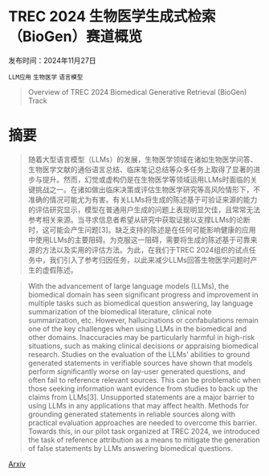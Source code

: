 # TREC 2024 生物医学生成式检索（BioGen）赛道概览

发布时间：2024年11月27日

`LLM应用` `生物医学` `语言模型`

> Overview of TREC 2024 Biomedical Generative Retrieval (BioGen) Track

# 摘要

> 随着大型语言模型（LLMs）的发展，生物医学领域在诸如生物医学问答、生物医学文献的通俗语言总结、临床笔记总结等众多任务上取得了显著的进步与提升。然而，幻觉或虚构仍是在生物医学等领域运用LLMs时面临的关键挑战之一。在诸如做出临床决策或评估生物医学研究等高风险情形下，不准确的情况可能尤为有害。有关LLMs将生成的陈述基于可验证来源的能力的评估研究显示，模型在普通用户生成的问题上表现明显欠佳，且常常无法参考相关来源。当寻求信息者希望从研究中获取证据以支撑LLMs的论断时，这可能会产生问题[3]。缺乏支持的陈述是在任何可能影响健康的应用中使用LLMs的主要阻碍。为克服这一阻碍，需要将生成的陈述基于可靠来源的方法以及实用的评估方法。为此，在我们于TREC 2024组织的试点任务中，我们引入了参考归因任务，以此来减少LLMs回答生物医学问题时产生的虚假陈述。

> With the advancement of large language models (LLMs), the biomedical domain has seen significant progress and improvement in multiple tasks such as biomedical question answering, lay language summarization of the biomedical literature, clinical note summarization, etc. However, hallucinations or confabulations remain one of the key challenges when using LLMs in the biomedical and other domains. Inaccuracies may be particularly harmful in high-risk situations, such as making clinical decisions or appraising biomedical research. Studies on the evaluation of the LLMs' abilities to ground generated statements in verifiable sources have shown that models perform significantly worse on lay-user generated questions, and often fail to reference relevant sources. This can be problematic when those seeking information want evidence from studies to back up the claims from LLMs[3]. Unsupported statements are a major barrier to using LLMs in any applications that may affect health. Methods for grounding generated statements in reliable sources along with practical evaluation approaches are needed to overcome this barrier. Towards this, in our pilot task organized at TREC 2024, we introduced the task of reference attribution as a means to mitigate the generation of false statements by LLMs answering biomedical questions.

[Arxiv](https://arxiv.org/abs/2411.18069)